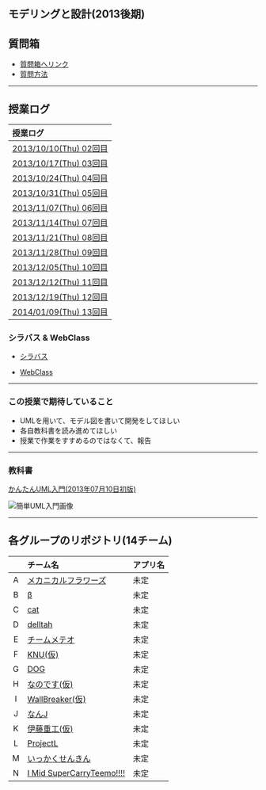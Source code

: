 ## モデリングと設計(2013後期)

## 質問箱
 * [質問箱へリンク](https://github.com/ie-ModelingAndDesign/2013-Summary/issues)
 * [質問方法](https://github.com/ie-ModelingAndDesign/2013-Summary/issues/4)

******************************

## 授業ログ
|授業ログ|
|:---|
|[2013/10/10(Thu) 02回目](https://github.com/ie-ModelingAndDesign/2013-Summary/blob/master/doc/leclog/20131010.md)|
|[2013/10/17(Thu) 03回目](https://github.com/ie-ModelingAndDesign/2013-Summary/blob/master/doc/leclog/20131017.md)|
|[2013/10/24(Thu) 04回目](https://github.com/ie-ModelingAndDesign/2013-Summary/blob/master/doc/leclog/20131024.md)|
|[2013/10/31(Thu) 05回目](https://github.com/ie-ModelingAndDesign/2013-Summary/blob/master/doc/leclog/20131031.md)|
|[2013/11/07(Thu) 06回目](https://github.com/ie-ModelingAndDesign/2013-Summary/blob/master/doc/leclog/20131107.md)|
|[2013/11/14(Thu) 07回目](https://github.com/ie-ModelingAndDesign/2013-Summary/blob/master/doc/leclog/20131114.md)|
|[2013/11/21(Thu) 08回目](https://github.com/ie-ModelingAndDesign/2013-Summary/blob/master/doc/leclog/20131121.md)|
|[2013/11/28(Thu) 09回目](https://github.com/ie-ModelingAndDesign/2013-Summary/blob/master/doc/leclog/20131128.md)|
|[2013/12/05(Thu) 10回目](https://github.com/ie-ModelingAndDesign/2013-Summary/blob/master/doc/leclog/20131205.md)|
|[2013/12/12(Thu) 11回目](https://github.com/ie-ModelingAndDesign/2013-Summary/blob/master/doc/leclog/20131212.md)|
|[2013/12/19(Thu) 12回目](https://github.com/ie-ModelingAndDesign/2013-Summary/blob/master/doc/leclog/20131219.md)|
|[2014/01/09(Thu) 13回目](https://github.com/ie-ModelingAndDesign/2013-Summary/blob/master/doc/leclog/20140109.md)|

### シラバス & WebClass
 * [シラバス](http://ie.u-ryukyu.ac.jp/syllabus/2012/late/60153500.html)


 * [WebClass](http://ie.u-ryukyu.ac.jp/%E5%AD%A6%E7%A7%91%E5%86%85%E5%90%91%E3%81%91%E6%83%85%E5%A0%B1/howto/%E3%83%A6%E3%83%BC%E3%82%B6%E3%83%BC%E5%90%91%E3%81%91%E6%83%85%E5%A0%B1/webclass%E3%81%AE%E4%BD%BF%E3%81%84%E6%96%B9/)

******************************
### この授業で期待していること
 * UMLを用いて、モデル図を書いて開発をしてほしい
 * 各自教科書を読み進めてほしい
 * 授業で作業をすすめるのではなくて、報告

******************************
### 教科書
[かんたんUML入門(2013年07月10日初版)](http://www.amazon.co.jp/%E3%81%8B%E3%82%93%E3%81%9F%E3%82%93UML%E5%85%A5%E9%96%80-%E3%83%97%E3%83%AD%E3%82%B0%E3%83%A9%E3%83%9F%E3%83%B3%E3%82%B0%E3%81%AE%E6%95%99%E7%A7%91%E6%9B%B8-%E7%AB%B9%E6%94%BF-%E6%98%AD%E5%88%A9/dp/4774157368)

![簡単UML入門画像](https://gihyo.jp/assets/images/gdp/2013/978-4-7741-5830-3.jpg)
******************************
## 各グループのリポジトリ(14チーム)
|     | チーム名 |アプリ名|
|:---:|:---|:---|
|A|[メカニカルフラワーズ](https://github.com/ie-ModelingAndDesign/2013-A)|未定|
|B|[β](https://github.com/ie-ModelingAndDesign/2013-B)|未定|
|C|[cat](https://github.com/ie-ModelingAndDesign/2013-C)|未定|
|D|[delltah](https://github.com/ie-ModelingAndDesign/2013-D)|未定|
|E|[チームメテオ](https://github.com/ie-ModelingAndDesign/2013-E)|未定|
|F|[KNU(仮)](https://github.com/ie-ModelingAndDesign/2013-F)|未定|
|G|[DOG](https://github.com/ie-ModelingAndDesign/2013-G)|未定|
|H|[なのです(仮)](https://github.com/ie-ModelingAndDesign/2013-H)|未定|
|I|[WallBreaker(仮)](https://github.com/ie-ModelingAndDesign/2013-I)|未定|
|J|[なんJ](https://github.com/ie-ModelingAndDesign/2013-J)|未定|
|K|[伊藤重工(仮)](https://github.com/ie-ModelingAndDesign/2013-K)|未定|
|L|[ProjectL](https://github.com/ie-ModelingAndDesign/2013-L)|未定|
|M|[いっかくせんきん](https://github.com/ie-ModelingAndDesign/2013-M)|未定|
|N|[I Mid SuperCarryTeemo!!!!](https://github.com/ie-ModelingAndDesign/2013-N)|未定|
